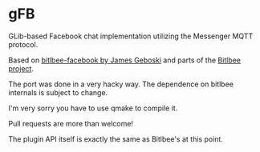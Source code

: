 # gFB
GLib-based Facebook chat implementation utilizing the Messenger MQTT protocol.

Based on [bitlbee-facebook by James Geboski](https://github.com/jgeboski/bitlbee-facebook) and parts of the [Bitlbee project](https://github.com/bitlbee/bitlbee).

The port was done in a very hacky way. The dependence on bitlbee internals is subject to change. 

I'm very sorry you have to use qmake to compile it.

Pull requests are more than welcome!

The plugin API itself is exactly the same as Bitlbee's at this point.

